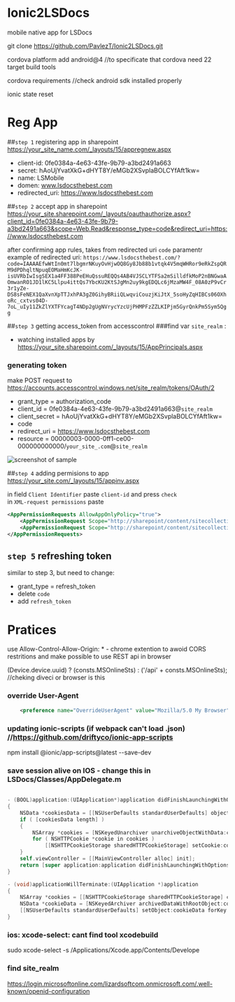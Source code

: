 # Ionic2LSDocs
mobile native app for LSDocs

git clone https://github.com/PavlezT/Ionic2LSDocs.git

cordova platform add android@4
//to specificate that cordova need 22 target build tools

cordova requirements 
//check android sdk installed properly

ionic state reset

# Reg App
##`step 1` registering app in sharepoint
 <https://your_site_name.com/_layouts/15/appregnew.aspx>

* client-id: 0fe0384a-4e63-43fe-9b79-a3bd2491a663
* secret: hAoUjYvatXkG+dHYT8Y/eMGb2XSvplaBOLCYfAft1kw=
* name: LSMobile 
* domen: www.lsdocsthebest.com
* redirected_uri: https://www.lsdocsthebest.com

##`step 2` accept app in sharepoint
<https://your_site.sharepoint.com/_layouts/oauthauthorize.aspx?client_id=0fe0384a-4e63-43fe-9b79-a3bd2491a663&scope=Web.Read&response_type=code&redirect_uri=https://www.lsdocsthebest.com>

after confirming app rules, takes from redirected uri `code` paramentr <br>
example of redirected uri: `https://www.lsdocsthebest.com/?code=IAAAAEfwWtIn0mt7lbgmrNKuyOvHjwOQ8Gy8Jb88b1vtqk4V5mqWHRor9eRkZspQRM9dPDhqltNpuqEOMaHmKcJK-isUVRbIwIsgSEX1a4FF388PeEHuQssuREQQs4AB4VJSCLYTFSa2mSilldfkMoP2nBNGwaAOmwanRO1JD1lKC5Llpu4ittQs7YbcKU2KtSJgMn2uy9kgEDQLc6jMzaMW4F_08A0zP9vCr3r1yZe-DS8sFeNEX1QaXvnXpTTJxhPA3gZ0GihyBRiiQLwqviCouzjKiJtX_5soHyZqHIBCs06OXhoRc_cxtvs04D-7oL_uIy11ZkZlYXTFYcagT4NDp2gUgNVrycYzcUjPHMPFzZZLKIPjm5GyrQnkPm5Sym5Qgg` 

##`step 3` getting access_token from accesscontrol
###find var `site_realm` :
* watching installed apps  by <https://your_site.sharepoint.com/_layouts/15/AppPrincipals.aspx>


### generating token
make POST request to <https://accounts.accesscontrol.windows.net/site_realm/tokens/OAuth/2>

* grant_type = authorization_code
* client_id = 0fe0384a-4e63-43fe-9b79-a3bd2491a663@`site_realm`
* client_secret = hAoUjYvatXkG+dHYT8Y/eMGb2XSvplaBOLCYfAft1kw=
* code  
* redirect_uri = https://www.lsdocsthebest.com
* resource = 00000003-0000-0ff1-ce00-000000000000/`your_site_.com`@`site_realm`

![screenshot of sample](http://i.piccy.info/i9/4b9a430966706019327714a065a105a8/1484140055/144215/1107683/d1111.png)

##`step 4` adding permisions to app
<https://your_site.com/_layouts/15/appinv.aspx>

in field `Client Identifier` paste `client-id` and press `check`<br>
in `XML-request permissions` paste <br>

```xml
<AppPermissionRequests AllowAppOnlyPolicy="true">
    <AppPermissionRequest Scope="http://sharepoint/content/sitecollection" Right="FullControl" />
    <AppPermissionRequest Scope="http://sharepoint/content/sitecollection/web" Right="FullControl" />
</AppPermissionRequests>
```

## `step 5` refreshing token
similar to step 3, but need to change:
* grant_type = refresh_token
* delete `code`
* add `refresh_token` 

# Pratices
use Allow-Control-Allow-Origin: *  - chrome extention to awoid CORS restritions and make possible to use REST api in browser

(Device.device.uuid) ? (consts.MSOnlineSts) : ('/api' + consts.MSOnlineSts);
//cheking diveci or browser is this

### override User-Agent
```XML
    <preference name="OverrideUserAgent" value="Mozilla/5.0 My Browser" />
```

### updating ionic-scripts (if webpack can't load .json) //https://github.com/driftyco/ionic-app-scripts
npm install @ionic/app-scripts@latest --save-dev

### save session alive on IOS - change this in LSDocs/Classes/AppDelegate.m
```Objective-C

- (BOOL)application:(UIApplication*)application didFinishLaunchingWithOptions:(NSDictionary*)launchOptions
{
    NSData *cookiesData = [[NSUserDefaults standardUserDefaults] objectForKey:@"Cookies"];
    if ( [cookiesData length] )
    {
        NSArray *cookies = [NSKeyedUnarchiver unarchiveObjectWithData:cookiesData];
        for ( NSHTTPCookie *cookie in cookies )
            [[NSHTTPCookieStorage sharedHTTPCookieStorage] setCookie:cookie];
    }
    self.viewController = [[MainViewController alloc] init];
    return [super application:application didFinishLaunchingWithOptions:launchOptions];
}

- (void)applicationWillTerminate:(UIApplication *)application
{
    NSArray *cookies = [[NSHTTPCookieStorage sharedHTTPCookieStorage] cookies];
    NSData *cookieData = [NSKeyedArchiver archivedDataWithRootObject:cookies];
    [[NSUserDefaults standardUserDefaults] setObject:cookieData forKey:@"Cookies"];
}
```
### ios: xcode-select: cant find tool xcodebuild
sudo xcode-select -s /Applications/Xcode.app/Contents/Develope

### find site_realm 
<https://login.microsoftonline.com/lizardsoftcom.onmicrosoft.com/.well-known/openid-configuration>
